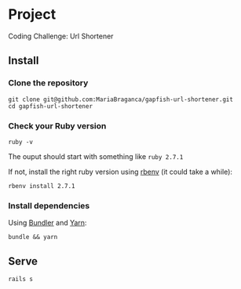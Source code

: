 # Project

Coding Challenge: Url Shortener

## Install

### Clone the repository

```shell
git clone git@github.com:MariaBraganca/gapfish-url-shortener.git
cd gapfish-url-shortener
```

### Check your Ruby version

```shell
ruby -v
```

The ouput should start with something like `ruby 2.7.1`

If not, install the right ruby version using [rbenv](https://github.com/rbenv/rbenv) (it could take a while):

```shell
rbenv install 2.7.1
```

### Install dependencies

Using [Bundler](https://github.com/bundler/bundler) and [Yarn](https://github.com/yarnpkg/yarn):

```shell
bundle && yarn
```

## Serve

```shell
rails s
```
